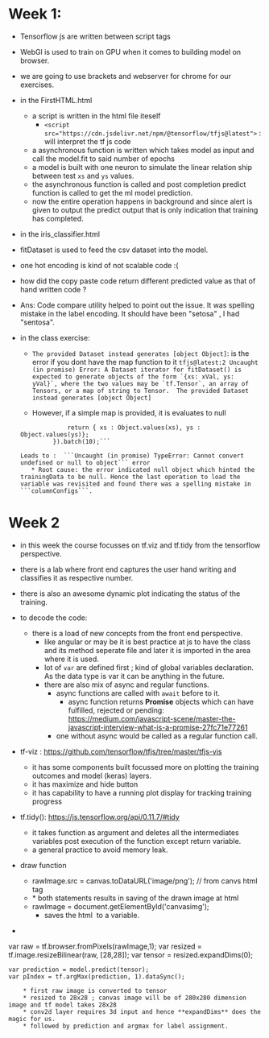 # Week 1:
* Tensorflow js are written between script tags
* WebGl is used to train on GPU when it comes to building model on browser.
* we are going to use brackets and webserver for chrome for our exercises.
* in the FirstHTML.html
  * a script is written in the html file iteself
    * ```<script src="https://cdn.jsdelivr.net/npm/@tensorflow/tfjs@latest">``` : will interpret the tf js code
  * a asynchronous function is written which takes model as input and call the model.fit to said number of epochs
  * a model is built with one neuron to simulate the linear relation ship between test ```xs``` and ```ys``` values.
  * the asynchronous function is called and post completion predict function is called to get the ml model prediction.
  * now the entire operation happens in background and since alert is given to output the predict output that is only indication that training has completed.
  
* in the iris_classifier.html
 * fitDataset is used to feed the csv dataset into the model.
 * one hot encoding is kind of not scalable code :(
 * how did the copy paste code return different predicted value as that of hand written code ? 
  * Ans: Code compare utility helped to point out the issue. It was spelling mistake in the label encoding. It should have been "setosa" , I had "sentosa".
  
* in the class exercise:
  * ```The provided Dataset instead generates [object Object]```: is the error if you dont have the map function to it
    ```tfjs@latest:2 Uncaught (in promise) Error: A Dataset iterator for fitDataset() is expected to generate objects of the form `{xs: xVal, ys: yVal}`, where the two values may be `tf.Tensor`, an array of Tensors, or a map of string to Tensor.  The provided Dataset instead generates [object Object]```
    
  * However, if a simple map is provided, it is evaluates to null
   ```const convertedTrainingData = trainingData.map(({xs, ys}) => {
                return { xs : Object.values(xs), ys : Object.values(ys)};
            }).batch(10);```
            
   Leads to :  ```Uncaught (in promise) TypeError: Cannot convert undefined or null to object``` error
      * Root cause: the error indicated null object which hinted the trainingData to be null. Hence the last operation to load the variable was revisited and found there was a spelling mistake in ```columnConfigs```.

# Week 2
* in this week the course focusses on tf.viz and tf.tidy from the tensorflow perspective.
* there is a lab where front end captures the user hand writing and classifies it as respective number.
* there is also an awesome dynamic plot indicating the status of the training.
* to decode the code:
  * there is a load of new concepts from the front end perspective.
    * like angular or may be it is best practice at js to have the class and its method seperate file and later it is imported in the area where it is used.
    * lot of ```var``` are defined first ; kind of global variables declaration. As the data type is var it can be anything in the future.
    * there are also mix of async and regular functions.
      * async functions are called with ```await``` before to it.
         * async function returns **Promise** objects which can have fulfilled, rejected or pending: https://medium.com/javascript-scene/master-the-javascript-interview-what-is-a-promise-27fc71e77261
      * one without async would be called as a regular function call.
* tf-viz : https://github.com/tensorflow/tfjs/tree/master/tfjs-vis
   * it has some components built focussed more on plotting the training outcomes and model (keras) layers.
   * it has maximize and hide button
   * it has capability to have a running plot display for tracking training progress 
      
      
* tf.tidy(): https://js.tensorflow.org/api/0.11.7/#tidy
  * it takes function as argument and deletes all the intermediates variables post execution of the function except return variable.
  * a general practice to avoid memory leak.  
* draw function
  * rawImage.src = canvas.toDataURL('image/png');  // from canvs html tag
  * <img id="canvasimg" style="position:absolute;top:10%;left:52%;width=280;height=280;display:none;">
     * both statements results in saving of the drawn image at html
  * rawImage = document.getElementById('canvasimg');
     * saves the html <img> to a variable.
* ```
var raw = tf.browser.fromPixels(rawImage,1);
    var resized = tf.image.resizeBilinear(raw, [28,28]);
    var tensor = resized.expandDims(0);
    
    var prediction = model.predict(tensor);
    var pIndex = tf.argMax(prediction, 1).dataSync();
```
    * first raw image is converted to tensor
    * resized to 28x28 ; canvas image will be of 280x280 dimension image and tf model takes 28x28
    * conv2d layer requires 3d input and hence **expandDims** does the magic for us.
    * followed by prediction and argmax for label assignment.
    
